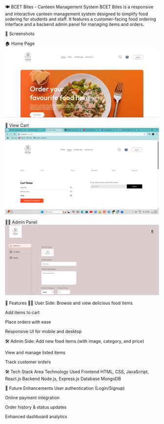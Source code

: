🍽️ BCET Bites - Canteen Management System
BCET Bites is a responsive and interactive canteen management system designed to simplify food ordering for students and staff. It features a customer-facing food ordering interface and a backend admin panel for managing items and orders.

📸 Screenshots

🏠 Home Page
![Home Page](https://github.com/Roy1Priyanka/Canteen_Management/blob/main/Home_page.jpg)

🧺 View Cart
![View Cart](https://github.com/Roy1Priyanka/Canteen_Management/blob/main/Cart.jpg)

🧑‍💻 Admin Panel
![Admin Panel](https://github.com/Roy1Priyanka/Canteen_Management/blob/main/Admin_panel.jpg)

🚀 Features
🧑‍🍳 User Side:
Browse and view delicious food items

Add items to cart

Place orders with ease

Responsive UI for mobile and desktop

🛠️ Admin Side:
Add new food items (with image, category, and price)

View and manage listed items

Track customer orders

🛠 Tech Stack
Area	Technology Used
Frontend	HTML, CSS, JavaScript, React.js
Backend	Node.js, Express.js
Database	MongoDB


📌 Future Enhancements
User authentication (Login/Signup)

Online payment integration

Order history & status updates

Enhanced dashboard analytics

